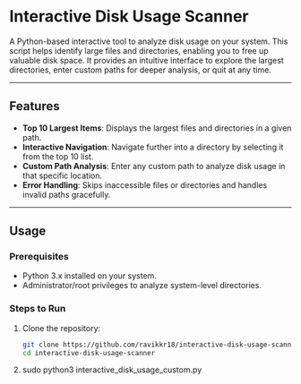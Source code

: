 # Interactive Disk Usage Scanner

A Python-based interactive tool to analyze disk usage on your system. This script helps identify large files and directories, enabling you to free up valuable disk space. It provides an intuitive interface to explore the largest directories, enter custom paths for deeper analysis, or quit at any time.

---

## Features

- **Top 10 Largest Items**: Displays the largest files and directories in a given path.
- **Interactive Navigation**: Navigate further into a directory by selecting it from the top 10 list.
- **Custom Path Analysis**: Enter any custom path to analyze disk usage in that specific location.
- **Error Handling**: Skips inaccessible files or directories and handles invalid paths gracefully.

---

## Usage

### Prerequisites
- Python 3.x installed on your system.
- Administrator/root privileges to analyze system-level directories.

### Steps to Run
1. Clone the repository:
   ```bash
   git clone https://github.com/ravikkr18/interactive-disk-usage-scanner.git
   cd interactive-disk-usage-scanner
2. sudo python3 interactive_disk_usage_custom.py

